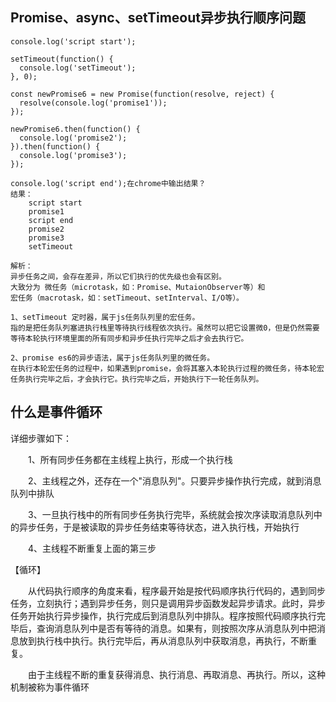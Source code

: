 ## Promise、async、setTimeout异步执行顺序问题
```
console.log('script start');

setTimeout(function() {
  console.log('setTimeout');
}, 0);

const newPromise6 = new Promise(function(resolve, reject) {
  resolve(console.log('promise1'));
});

newPromise6.then(function() {
  console.log('promise2');
}).then(function() {
  console.log('promise3');
});

console.log('script end');在chrome中输出结果？
结果：
	script start
	promise1
	script end
	promise2
	promise3
	setTimeout
```
	解析：
	异步任务之间，会存在差异，所以它们执行的优先级也会有区别。
	大致分为 微任务（microtask，如：Promise、MutaionObserver等）和
	宏任务（macrotask，如：setTimeout、setInterval、I/O等）。

	1、setTimeout 定时器，属于js任务队列里的宏任务。
	指的是把任务队列塞进执行栈里等待执行线程依次执行。虽然可以把它设置微0，但是仍然需要等待本轮执行环境里面的所有同步和异步任执行完毕之后才会去执行它。

	2、promise es6的异步语法，属于js任务队列里的微任务。
	在执行本轮宏任务的过程中，如果遇到promise，会将其塞入本轮执行过程的微任务，待本轮宏任务执行完毕之后，才会执行它。执行完毕之后，开始执行下一轮任务队列。

## 什么是事件循环
详细步骤如下：

　　1、所有同步任务都在主线程上执行，形成一个执行栈

　　2、主线程之外，还存在一个"消息队列"。只要异步操作执行完成，就到消息队列中排队

　　3、一旦执行栈中的所有同步任务执行完毕，系统就会按次序读取消息队列中的异步任务，于是被读取的异步任务结束等待状态，进入执行栈，开始执行

　　4、主线程不断重复上面的第三步

【循环】

　　从代码执行顺序的角度来看，程序最开始是按代码顺序执行代码的，遇到同步任务，立刻执行；遇到异步任务，则只是调用异步函数发起异步请求。此时，异步任务开始执行异步操作，执行完成后到消息队列中排队。程序按照代码顺序执行完毕后，查询消息队列中是否有等待的消息。如果有，则按照次序从消息队列中把消息放到执行栈中执行。执行完毕后，再从消息队列中获取消息，再执行，不断重复。

　　由于主线程不断的重复获得消息、执行消息、再取消息、再执行。所以，这种机制被称为事件循环

